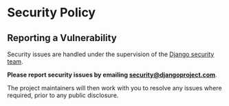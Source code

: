 # Security Policy

## Reporting a Vulnerability

Security issues are handled under the supervision of the [Django security team](https://www.djangoproject.com/foundation/teams/#security-team).

 **Please report security issues by emailing security@djangoproject.com**.

 The project maintainers will then work with you to resolve any issues where required, prior to any public disclosure.

